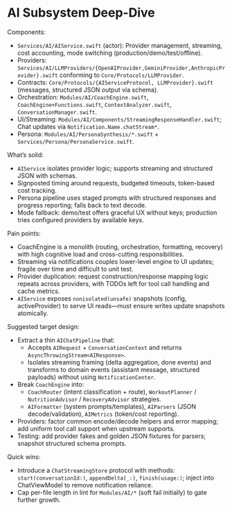 # AI Subsystem Deep-Dive

Components:
- `Services/AI/AIService.swift` (actor): Provider management, streaming, cost accounting, mode switching (production/demo/test/offline).
- Providers: `Services/AI/LLMProviders/{OpenAIProvider,GeminiProvider,AnthropicProvider}.swift` conforming to `Core/Protocols/LLMProvider`.
- Contracts: `Core/Protocols/{AIServiceProtocol, LLMProvider}.swift` (messages, structured JSON output via schema).
- Orchestration: `Modules/AI/CoachEngine.swift`, `CoachEngine+Functions.swift`, `ContextAnalyzer.swift`, `ConversationManager.swift`.
- UI/Streaming: `Modules/AI/Components/StreamingResponseHandler.swift`; Chat updates via `Notification.Name.chatStream*`.
- Persona: `Modules/AI/PersonaSynthesis/*.swift` + `Services/Persona/PersonaService.swift`.

What’s solid:
- `AIService` isolates provider logic; supports streaming and structured JSON with schemas.
- Signposted timing around requests, budgeted timeouts, token-based cost tracking.
- Persona pipeline uses staged prompts with structured responses and progress reporting; falls back to text decode.
- Mode fallback: demo/test offers graceful UX without keys; production tries configured providers by available keys.

Pain points:
- CoachEngine is a monolith (routing, orchestration, formatting, recovery) with high cognitive load and cross-cutting responsibilities.
- Streaming via notifications couples lower-level engine to UI updates; fragile over time and difficult to unit test.
- Provider duplication: request construction/response mapping logic repeats across providers, with TODOs left for tool call handling and cache metrics.
- `AIService` exposes `nonisolated(unsafe)` snapshots (config, activeProvider) to serve UI reads—must ensure writes update snapshots atomically.

Suggested target design:
- Extract a thin `AIChatPipeline` that:
  - Accepts `AIRequest` + `ConversationContext` and returns `AsyncThrowingStream<AIResponse>`.
  - Isolates streaming framing (delta aggregation, done events) and transforms to domain events (assistant message, structured payloads) without using `NotificationCenter`.
- Break `CoachEngine` into:
  - `CoachRouter` (intent classification + route), `WorkoutPlanner` / `NutritionAdvisor` / `RecoveryAdvisor` strategies.
  - `AIFormatter` (system prompts/templates), `AIParsers` (JSON decode/validation), `AIMetrics` (token/cost reporting).
- Providers: factor common encode/decode helpers and error mapping; add uniform tool call support when upstream supports.
- Testing: add provider fakes and golden JSON fixtures for parsers; snapshot structured schema prompts.

Quick wins:
- Introduce a `ChatStreamingStore` protocol with methods: `start(conversationId:)`, `appendDelta(_:)`, `finish(usage:)`; inject into ChatViewModel to remove notification reliance.
- Cap per-file length in lint for `Modules/AI/*` (soft fail initially) to gate further growth.


